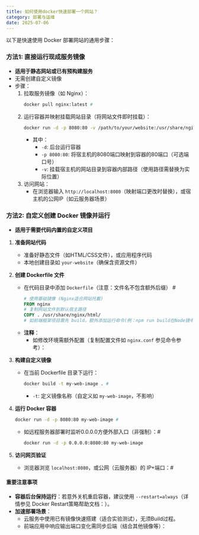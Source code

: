 ```yaml
---
title: 如何使用docker快速部署一个网站？
category: 部署与运维
date: 2025-07-06
---
```

以下是快速使用 Docker 部署网站的通用步骤：

### 方法1: 直接运行现成服务镜像
- **适用于静态网站或已有预构建服务**
- 无需创建自定义镜像
- 步骤：
  1. 拉取服务镜像（如 Nginx）：  
     ```bash
     docker pull nginx:latest #
     ```
  2. 运行容器并映射挂载网站目录（将网站文件即时挂载）：  
     ```bash
     docker run -d -p 8080:80 -v /path/to/your/website:/usr/share/nginx/html nginx:latest #
     ```
     - 其中：
       - `-d`: 后台运行容器
       - `-p 8080:80`: 将宿主机的8080端口映射到容器的80端口（可选端口号）
       - `-v`: 挂载宿主机的网站目录到容器内部路径（使用路径需替换为实际位置）
  3. 访问网站：  
     - 在浏览器输入 `http://localhost:8080`（映射端口更改时替换），或宿主机的公网IP（如云服务器场景）

### 方法2: 自定义创建 Docker 镜像并运行
- **适用于需要代码内置的自定义项目**

1. **准备网站代码**
   - 准备好静态文件（如HTML/CSS文件），或应用程序代码
   - 本地创建目录如 `your-website`（确保含资源文件）

2. **创建 Dockerfile 文件**
   - 在代码目录中添加 `Dockerfile`（注意：文件名不包含额外后缀） #
     ```dockerfile
     # 使用基础镜像 (Nginx适合网站托載)
     FROM nginx
     # 复制网站文件到默认宿主路径
     COPY . /usr/share/nginx/html/
     # 如前端框架项目需先 build，额外添加运行命令(例：npm run build在Node镜中)
     ```
   - **注释**：
     - 如修改环境需额外配置（复制配置文件如 `nginx.conf` 参见命令参考）：

3. **构建自定义镜像**
   - 在当前 Dockerfile 目录下运行：  
     ```bash
     docker build -t my-web-image . #
     ```
     - `-t`: 定义镜像名称（自定义如 `my-web-image`，不影响）

4. **运行 Docker 容器**
   ```bash
   docker run -d -p 8080:80 my-web-image #
   ```
   - 如远程服务器部署时监听0.0.0.0方便外部入口（非强制）：#
     ```bash
     docker run -d -p 0.0.0.0:8080:80 my-web-image
     ```

5. **访问网页验证**
   - 浏览器浏览 `localhost:8080`，或公网（云服务器）的 IP+端口：#

#### 重要注意事项
- **容器后台保持运行**：若意外关机重启容器，建议使用 `--restart=always`（详情参见 Docker Restart策略帮助文档：）。 
- **加速部署场景**：
  - 云服务中使用已有镜像快速搭建（适合实验测试），无须Build过程。
  - 前端应用中响应输出端口变化需同步后端（结合其他镜像等）：
